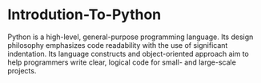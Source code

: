# Introdution-To-Python
Python is a high-level, general-purpose programming language. Its design philosophy emphasizes code readability with the use of significant indentation. Its language constructs and object-oriented approach aim to help programmers write clear, logical code for small- and large-scale projects. 
